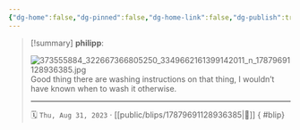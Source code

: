 ```yaml
---
{"dg-home":false,"dg-pinned":false,"dg-home-link":false,"dg-publish":true,"type":"blip","disabled rules":["yaml-title","yaml-title-alias","file-name-heading"],"title":"philipp on instagram @ 2023-08-31","created-date":"2023-08-31T04:50:00","updated-date":"2025-05-02T17:43:07","dg-path":"blips/17879691128936385.md","permalink":"/blips/17879691128936385/","dgPassFrontmatter":true,"created":"2023-08-31T04:50:00","updated":"2025-05-02T17:43:07"}
---
```


> [!summary] **philipp**:
>
> ![373555884_322667366805250_3349662161399142011_n_17879691128936385.jpg](/img/user/attachments/373555884_322667366805250_3349662161399142011_n_17879691128936385.jpg)
> Good thing there are washing instructions on that thing, I wouldn’t have known when to wash it otherwise.
> - - -
>
> 🗓️ `Thu, Aug 31, 2023` · [[public/blips/17879691128936385\|🔗]]
{ #blip}


